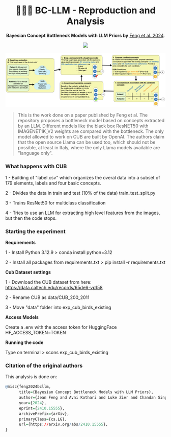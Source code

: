 <h1 align="center"> 🧑🏻‍💻 BC-LLM - Reproduction and Analysis </h1>
<p align="center"> <b>Bayesian Concept Bottleneck Models with LLM Priors by</b>  <a href="https://arxiv.org/abs/2410.15555">Feng et al. 2024</a>. 
</p>

<p align="center">
  <img src="https://img.shields.io/badge/python-3.7+-blue">
</p>  

![](./overview.png)

> This is the work done on a paper published by Feng et al. The repository proposes a bottleneck model based on concepts extracted by an LLM. Different models like the black box ResNET50 with IMAGENET1K_V2 weights are compared with the bottleneck.
The only model allowed to work on CUB are built by OpenAI. The authors claim that the open source Llama can be used too, which should not be possible, at least in Italy, where the only Llama models available are "language only".

### What happens with CUB

1 - Building of "label.csv" which organizes the overal data into a subset of 179 elements, labels and four basic concepts.

2 - Divides the data in train and test (10% of the data) train_test_split.py

3 - Trains ResNet50 for multiclass classification

4 - Tries to use an LLM for extracting high level features from the images, but then the code stops.

### Starting the experiment

**Requirements**

1 - Install Python 3.12.9 > conda install python=3.12

2 - Install all packages from requirements.txt > pip install -r requirements.txt

**Cub Dataset settings**

1 - Download the CUB dataset from here: https://data.caltech.edu/records/65de6-vp158

2 - Rename CUB as data/CUB_200_2011

3 - Move "data" folder into exp_cub_birds_existing

**Access Models**

Create a .env with the access token for HuggingFace
HF_ACCESS_TOKEN=TOKEN

**Running the code**

Type on terminal > scons exp_cub_birds_existing

### Citation of the original authors
This analysis is done on:

```r
@misc{feng2024bcllm,
      title={Bayesian Concept Bottleneck Models with LLM Priors}, 
      author={Jean Feng and Avni Kothari and Luke Zier and Chandan Singh and Yan Shuo Tan},
      year={2024},
      eprint={2410.15555},
      archivePrefix={arXiv},
      primaryClass={cs.LG},
      url={https://arxiv.org/abs/2410.15555}, 
}
```
